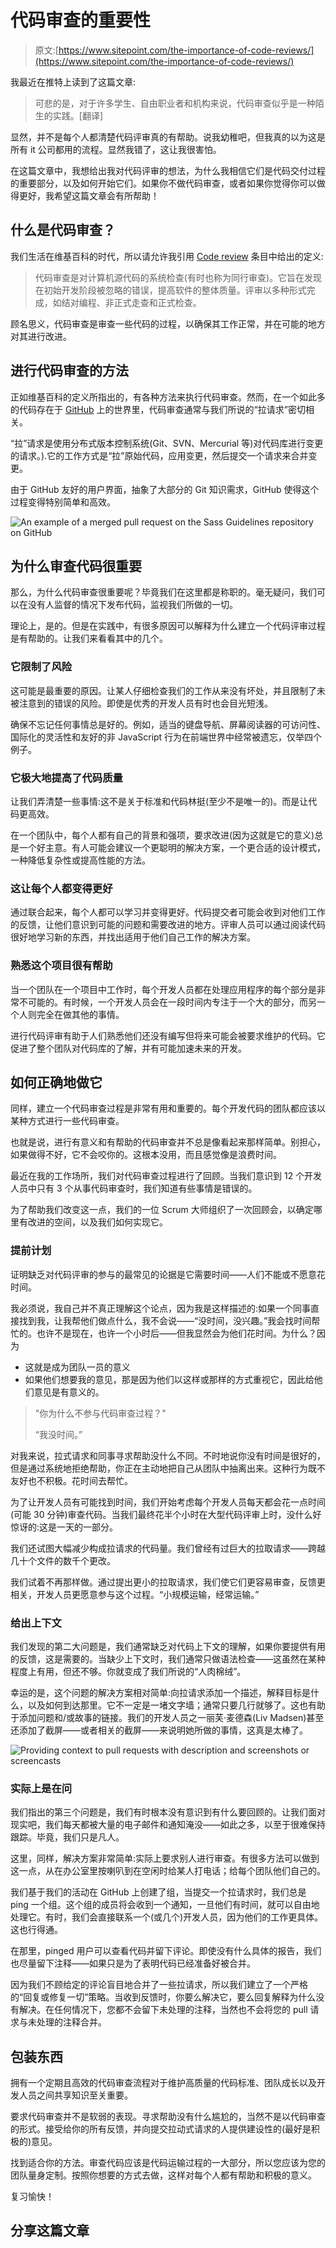 # 代码审查的重要性

> 原文:[https://www.sitepoint.com/the-importance-of-code-reviews/](https://www.sitepoint.com/the-importance-of-code-reviews/)

我最近在推特上读到了这篇文章:

> 可悲的是，对于许多学生、自由职业者和机构来说，代码审查似乎是一种陌生的实践。[翻译]

显然，并不是每个人都清楚代码评审真的有帮助。说我幼稚吧，但我真的以为这是所有 it 公司都用的流程。显然我错了，这让我很害怕。

在这篇文章中，我想给出我对代码评审的想法，为什么我相信它们是代码交付过程的重要部分，以及如何开始它们。如果你不做代码审查，或者如果你觉得你可以做得更好，我希望这篇文章会有所帮助！

## 什么是代码审查？

我们生活在维基百科的时代，所以请允许我引用 [Code review](https://en.wikipedia.org/wiki/Code_review) 条目中给出的定义:

> 代码审查是对计算机源代码的系统检查(有时也称为同行审查)。它旨在发现在初始开发阶段被忽略的错误，提高软件的整体质量。评审以多种形式完成，如结对编程、非正式走查和正式检查。

顾名思义，代码审查是审查一些代码的过程，以确保其工作正常，并在可能的地方对其进行改进。

## 进行代码审查的方法

正如维基百科的定义所指出的，有各种方法来执行代码审查。然而，在一个如此多的代码存在于 [GitHub](https://github.com) 上的世界里，代码审查通常与我们所说的“拉请求”密切相关。

“拉”请求是使用分布式版本控制系统(Git、SVN、Mercurial 等)对代码库进行变更的请求。).它的工作方式是“拉”原始代码，应用变更，然后提交一个请求来合并变更。

由于 GitHub 友好的用户界面，抽象了大部分的 Git 知识需求，GitHub 使得这个过程变得特别简单和高效。

![An example of a merged pull request on the Sass Guidelines repository on GitHub](../Images/b2a5f92aa86ea90011e512460ac4a93b.png)

## 为什么审查代码很重要

那么，为什么代码审查很重要呢？毕竟我们在这里都是称职的。毫无疑问，我们可以在没有人监督的情况下发布代码，监视我们所做的一切。

理论上，是的。但是在实践中，有很多原因可以解释为什么建立一个代码评审过程是有帮助的。让我们来看看其中的几个。

### 它限制了风险

这可能是最重要的原因。让某人仔细检查我们的工作从来没有坏处，并且限制了未被注意到的错误的风险。即使是优秀的开发人员有时也会目光短浅。

确保不忘记任何事情总是好的。例如，适当的键盘导航、屏幕阅读器的可访问性、国际化的灵活性和友好的非 JavaScript 行为在前端世界中经常被遗忘，仅举四个例子。

### 它极大地提高了代码质量

让我们弄清楚一些事情:这不是关于标准和代码林挺(至少不是唯一的)。而是让代码更高效。

在一个团队中，每个人都有自己的背景和强项，要求改进(因为这就是它的意义)总是一个好主意。有人可能会建议一个更聪明的解决方案，一个更合适的设计模式，一种降低复杂性或提高性能的方法。

### 这让每个人都变得更好

通过联合起来，每个人都可以学习并变得更好。代码提交者可能会收到对他们工作的反馈，让他们意识到可能的问题和需要改进的地方。评审人员可以通过阅读代码很好地学习新的东西，并找出适用于他们自己工作的解决方案。

### 熟悉这个项目很有帮助

当一个团队在一个项目中工作时，每个开发人员都在处理应用程序的每个部分是非常不可能的。有时候，一个开发人员会在一段时间内专注于一个大的部分，而另一个人则完全在做其他的事情。

进行代码评审有助于人们熟悉他们还没有编写但将来可能会被要求维护的代码。它促进了整个团队对代码库的了解，并有可能加速未来的开发。

## 如何正确地做它

同样，建立一个代码审查过程是非常有用和重要的。每个开发代码的团队都应该以某种方式进行一些代码审查。

也就是说，进行有意义和有帮助的代码审查并不总是像看起来那样简单。别担心，如果做得不好，它不会咬你的。这根本没用，而且感觉像是浪费时间。

最近在我的工作场所，我们对代码审查过程进行了回顾。当我们意识到 12 个开发人员中只有 3 个从事代码审查时，我们知道有些事情是错误的。

为了帮助我们改变这一点，我们的一位 Scrum 大师组织了一次回顾会，以确定哪里有改进的空间，以及我们如何实现它。

### 提前计划

证明缺乏对代码评审的参与的最常见的论据是它需要时间——人们不能或不愿意花时间。

我必须说，我自己并不真正理解这个论点，因为我是这样描述的:如果一个同事直接找到我，让我帮他们做点什么，我不会说——“没时间，没兴趣。”我会找时间帮忙的。也许不是现在，也许一个小时后——但我显然会为他们花时间。为什么？因为

*   这就是成为团队一员的意义
*   如果他们想要我的意见，那是因为他们以这样或那样的方式重视它，因此给他们意见是有意义的。

> "你为什么不参与代码审查过程？"
> 
> “我没时间。”

对我来说，拉式请求和同事寻求帮助没什么不同。不时地说你没有时间是很好的，但是通过系统地拒绝帮助，你正在主动地把自己从团队中抽离出来。这种行为既不友好也不积极。花时间去帮忙。

为了让开发人员有可能找到时间，我们开始考虑每个开发人员每天都会花一点时间(可能 30 分钟)审查代码。当我们最终花半个小时在大型代码评审上时，没什么好惊讶的:这是一天的一部分。

我们还试图大幅减少构成拉请求的代码量。我们曾经有过巨大的拉取请求——跨越几十个文件的数千个更改。

我们试着不再那样做。通过提出更小的拉取请求，我们使它们更容易审查，反馈更相关，开发人员更愿意参与这个过程。“小规模运输，经常运输。”

### 给出上下文

我们发现的第二大问题是，我们通常缺乏对代码上下文的理解，如果你要提供有用的反馈，这是需要的。当缺少上下文时，我们通常只做语法检查——这虽然在某种程度上有用，但还不够。你就变成了我们所说的“人肉棉绒”。

幸运的是，这个问题的解决方案相对简单:向拉请求添加一个描述，解释目标是什么，以及如何到达那里。它不一定是一堵文字墙；通常只要几行就够了。这也有助于添加问题和/或故事的链接。我们的开发人员之一丽芙·麦德森(Liv Madsen)甚至还添加了截屏——或者相关的截屏——来说明她所做的事情，这真是太棒了。

![Providing context to pull requests with description and screenshots or screencasts](../Images/12b0c3fe7457373e00d5ff14dc7a9ba0.png)

### 实际上是在问

我们指出的第三个问题是，我们有时根本没有意识到有什么要回顾的。让我们面对现实吧，我们每天都被大量的电子邮件和通知淹没——如此之多，以至于很难保持跟踪。毕竟，我们只是凡人。

这里，同样，解决方案非常简单:实际上要求别人进行审查。有很多方法可以做到这一点，从在办公室里按喇叭到在空闲时给某人打电话；给每个团队他们自己的。

我们基于我们的活动在 GitHub 上创建了组，当提交一个拉请求时，我们总是 ping 一个组。这个组的成员将会收到一个通知，一旦他们有时间，就可以自由地处理它。有时，我们会直接联系一个(或几个)开发人员，因为他们的工作更具体。这也行得通。

在那里，pinged 用户可以查看代码并留下评论。即使没有什么具体的报告，我们也尽量留下注释——如果只是为了表明代码已经准备好被合并。

因为我们不顾给定的评论盲目地合并了一些拉请求，所以我们建立了一个严格的“回复或修复一切”策略。当收到反馈时，你要么解决它，要么回复解释为什么没有解决。在任何情况下，您都不会留下未处理的注释，当然也不会将您的 pull 请求与未处理的注释合并。

## 包装东西

拥有一个定期且高效的代码审查流程对于维护高质量的代码标准、团队成长以及开发人员之间共享知识至关重要。

要求代码审查并不是软弱的表现。寻求帮助没有什么尴尬的，当然不是以代码审查的形式。接受给你的所有反馈，并向提交拉动式请求的人提供建设性的(最好是积极的)意见。

找到适合你的方法。审查代码应该是代码运输过程的一大部分，所以您应该为您的团队量身定制。按照你想要的方式去做，这样对每个人都有帮助和积极的意义。

复习愉快！

## 分享这篇文章